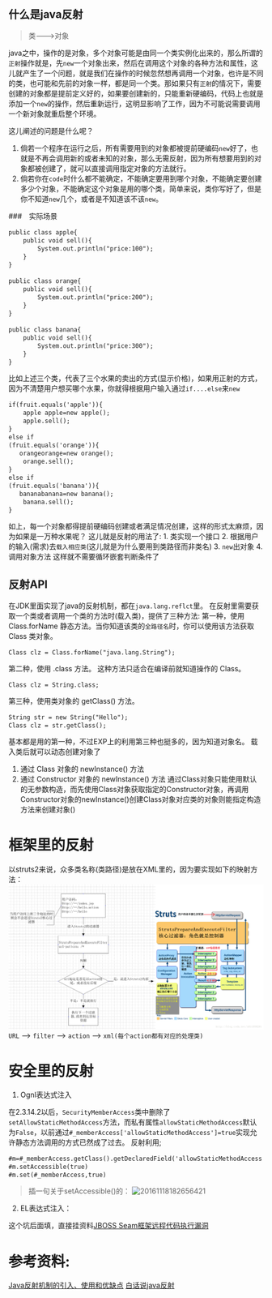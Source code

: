 ## 什么是java反射
> 类--->对象

java之中，操作的是对象，多个对象可能是由同一个类实例化出来的，那么所谓的`正射`操作就是，先`new`一个对象出来，然后在调用这个对象的各种方法和属性，这儿就产生了一个问题，就是我们在操作的时候忽然想再调用一个对象，也许是不同的类，也可能和先前的对象一样，都是同一个类。那如果只有`正射`的情况下，需要创建的对象都是提前定义好的，如果要创建新的，只能重新硬编码，代码上也就是添加一个`new`的操作，然后重新运行，这明显影响了工作，因为不可能说需要调用一个新对象就重启整个环境。

这儿阐述的问题是什么呢？
1. 倘若一个程序在运行之后，所有需要用到的对象都被提前硬编码`new`好了，也就是不再会调用新的或者未知的对象，那么无需反射，因为所有想要用到的对象都被创建了，就可以直接调用指定对象的方法就行。
2. 倘若你在`code`时什么都不能确定，不能确定要用到哪个对象，不能确定要创建多少个对象，不能确定这个对象是用的哪个类，简单来说，类你写好了，但是你不知道`new`几个，或者是不知道该不该`new`。

###　实际场景
```
public class apple{
    public void sell(){
        System.out.println("price:100");
    }
}

public class orange{
    public void sell(){
        System.out.println("price:200");
    }
}

public class banana{
    public void sell(){
        System.out.println("price:300");
    }
}
```
比如上述三个类，代表了三个水果的卖出的方式(显示价格)，如果用正射的方式，因为不清楚用户想买哪个水果，你就得根据用户输入通过`if....else`来`new`
```
if(fruit.equals('apple')){
    apple apple=new apple();
    apple.sell();
}
else if
(fruit.equals('orange')){
   orangeorange=new orange();
    orange.sell();
}
else if
(fruit.equals('banana')){
   bananabanana=new banana();
    banana.sell();
}
```
如上，每一个对象都得提前硬编码创建或者满足情况创建，这样的形式太麻烦，因为如果是一万种水果呢？
这儿就是反射的用法了:
    1. 类实现一个接口
    2. 根据用户的输入(需求)去`载入相应类`(这儿就是为什么要用到类路径而非类名)
    3. `new`出对象
    4. 调用对象方法
这样就不需要循环嵌套判断条件了

## 反射API
在JDK里面实现了java的反射机制，都在`java.lang.reflct`里。
在反射里需要获取一个类或者调用一个类的方法时(载入类)，提供了三种方法:
第一种，使用 Class.forName 静态方法。当你知道该类的`全路径名`时，你可以使用该方法获取 Class 类对象。
```
Class clz = Class.forName("java.lang.String");
```
第二种，使用 .class 方法。
这种方法只适合在编译前就知道操作的 Class。
```
Class clz = String.class;
```
第三种，使用类对象的 getClass() 方法。
```
String str = new String("Hello");
Class clz = str.getClass();
```
基本都是用的第一种，不过EXP上的利用第三种也挺多的，因为知道对象名。
载入类后就可以动态创建对象了
1. 通过 Class 对象的 newInstance() 方法
2. 通过 Constructor 对象的 newInstance() 方法
通过Class对象只能使用默认的无参数构造，而先使用Class对象获取指定的Constructor对象，再调用Constructor对象的newInstance()创建Class对象对应类的对象则能指定构造方法来创建对象()
# 框架里的反射
以struts2来说，众多类名称(类路径)是放在XML里的，因为要实现如下的映射方法：
![è¿éåå¾çæè¿°](README_files/4a1befa2-dd43-41ea-9847-03dfce671a45.png)
  `URL` --> `filter` --> `action` --> `xml(每个action都有对应的处理类)`

# 安全里的反射
1. Ognl表达式注入

在2.3.14.2以后，`SecurityMemberAccess`类中删除了`setAllowStaticMethodAccess`方法，而私有属性`allowStaticMethodAccess`默认为`False`，以前通过`#_memberAccess['allowStaticMethodAccess']=true`实现允许静态方法调用的方式已然成了过去。
反射利用;
```
#m=#_memberAccess.getClass().getDeclaredField('allowStaticMethodAccess')
#m.setAccessible(true)
#m.set(#_memberAccess,true)
```
> 插一句关于setAccessible()的：
![20161118182656421](https://img-blog.csdn.net/20161118182656421)

2. EL表达式注入：

这个坑后面填，直接挂资料[JBOSS Seam框架远程代码执行漏洞](http://www.voidcn.com/article/p-ohiqbrje-sh.html)

# 参考资料:
[Java反射机制的引入、使用和优缺点](https://blog.csdn.net/Elias94/article/details/80361035)
[白话说java反射](https://www.cnblogs.com/chanshuyi/p/head_first_of_reflection.html)